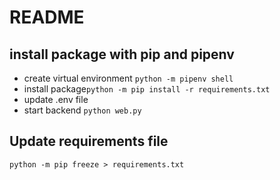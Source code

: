 # README

## install package with pip and pipenv
- create virtual environment `python -m pipenv shell`
- install package`python -m pip install -r requirements.txt`
- update .env file
- start backend `python web.py`


## Update requirements file
`python -m pip freeze > requirements.txt`